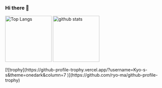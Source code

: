 ### Hi there 👋

<!--
**Kyo-s-s/Kyo-s-s** is a ✨ _special_ ✨ repository because its `README.md` (this file) appears on your GitHub profile.

Here are some ideas to get you started:

- 🔭 I’m currently working on ...
- 🌱 I’m currently learning ...
- 👯 I’m looking to collaborate on ...
- 🤔 I’m looking for help with ...
- 💬 Ask me about ...
- 📫 How to reach me: ...
- 😄 Pronouns: ...
- ⚡ Fun fact: ...
-->

<p align="left"> 
  <img alt="Top Langs" height="150px" src="https://github-readme-stats.vercel.app/api/top-langs/?username=Kyo-s-s&layout=compact&show_icons=true&theme=onedark" />
  <img alt="github stats" height="150px" src="https://github-readme-stats.vercel.app/api?username=Kyo-s-s&theme=onedark&show_icons=ture" />
</p>
[![trophy](https://github-profile-trophy.vercel.app/?username=Kyo-s-s&theme=onedark&column=7
)](https://github.com/ryo-ma/github-profile-trophy)
